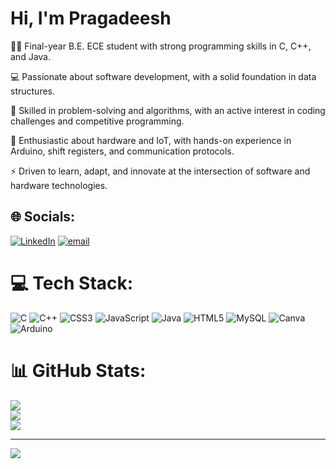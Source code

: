 # Hi, I'm Pragadeesh 

  👨‍🎓 Final-year B.E. ECE student with strong programming skills in C, C++, and Java.<br>

  💻 Passionate about software development, with a solid foundation in data structures.<br>

  🧩 Skilled in problem-solving and algorithms, with an active interest in coding challenges and competitive programming.<br>

  🔧 Enthusiastic about hardware and IoT, with hands-on experience in Arduino, shift registers, and communication protocols.<br>

  ⚡ Driven to learn, adapt, and innovate at the intersection of software and hardware technologies.<br>


  
## 🌐 Socials:
[![LinkedIn](https://img.shields.io/badge/LinkedIn-%230077B5.svg?logo=linkedin&logoColor=white)](https://linkedin.com/in/https://www.linkedin.com/in/pragadeesh-m-1b1465234/) [![email](https://img.shields.io/badge/Email-D14836?logo=gmail&logoColor=white)](mailto:pragadeesh07470@gmail.com) 

# 💻 Tech Stack:
![C](https://img.shields.io/badge/c-%2300599C.svg?style=for-the-badge&logo=c&logoColor=white) ![C++](https://img.shields.io/badge/c++-%2300599C.svg?style=for-the-badge&logo=c%2B%2B&logoColor=white) ![CSS3](https://img.shields.io/badge/css3-%231572B6.svg?style=for-the-badge&logo=css3&logoColor=white) ![JavaScript](https://img.shields.io/badge/javascript-%23323330.svg?style=for-the-badge&logo=javascript&logoColor=%23F7DF1E) ![Java](https://img.shields.io/badge/java-%23ED8B00.svg?style=for-the-badge&logo=openjdk&logoColor=white) ![HTML5](https://img.shields.io/badge/html5-%23E34F26.svg?style=for-the-badge&logo=html5&logoColor=white) ![MySQL](https://img.shields.io/badge/mysql-4479A1.svg?style=for-the-badge&logo=mysql&logoColor=white) ![Canva](https://img.shields.io/badge/Canva-%2300C4CC.svg?style=for-the-badge&logo=Canva&logoColor=white) ![Arduino](https://img.shields.io/badge/-Arduino-00979D?style=for-the-badge&logo=Arduino&logoColor=white)
# 📊 GitHub Stats:
![](https://github-readme-stats.vercel.app/api?username=pragadeesh07470&theme=dark&hide_border=false&include_all_commits=false&count_private=false)<br/>
![](https://nirzak-streak-stats.vercel.app/?user=pragadeesh07470&theme=dark&hide_border=false)<br/>
![](https://github-readme-stats.vercel.app/api/top-langs/?username=pragadeesh07470&theme=dark&hide_border=false&include_all_commits=false&count_private=false&layout=compact)

---
[![](https://visitcount.itsvg.in/api?id=pragadeesh07470&icon=0&color=0)](https://visitcount.itsvg.in)

<!-- Proudly created with GPRM ( https://gprm.itsvg.in ) -->
